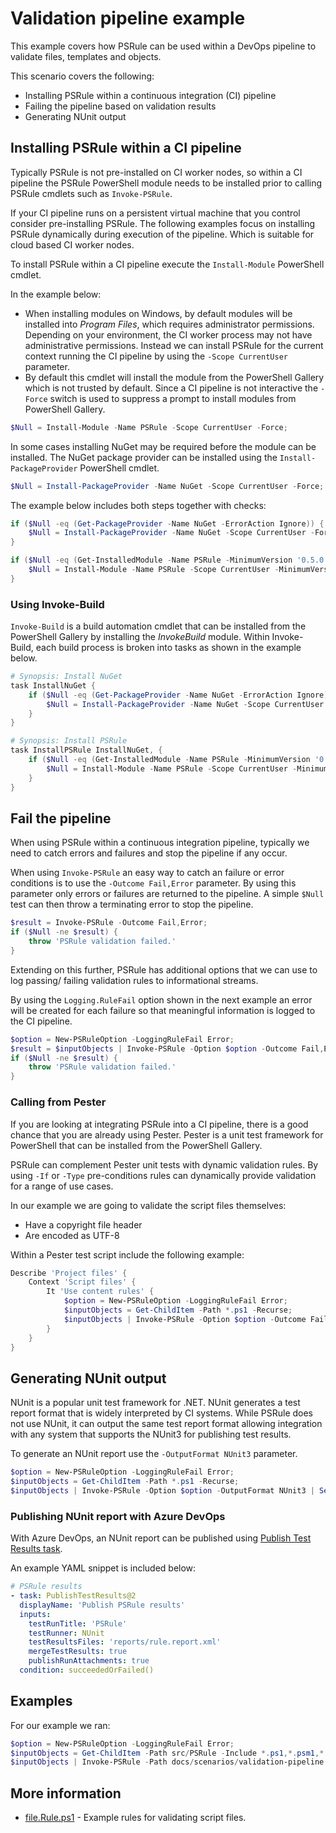 # Validation pipeline example

This example covers how PSRule can be used within a DevOps pipeline to validate files, templates and objects.

This scenario covers the following:

- Installing PSRule within a continuous integration (CI) pipeline
- Failing the pipeline based on validation results
- Generating NUnit output

## Installing PSRule within a CI pipeline

Typically PSRule is not pre-installed on CI worker nodes, so within a CI pipeline the PSRule PowerShell module needs to be installed prior to calling PSRule cmdlets such as `Invoke-PSRule`.

If your CI pipeline runs on a persistent virtual machine that you control consider pre-installing PSRule. The following examples focus on installing PSRule dynamically during execution of the pipeline. Which is suitable for cloud based CI worker nodes.

To install PSRule within a CI pipeline execute the `Install-Module` PowerShell cmdlet.

In the example below:

- When installing modules on Windows, by default modules will be installed into _Program Files_, which requires administrator permissions. Depending on your environment, the CI worker process may not have administrative permissions. Instead we can install PSRule for the current context running the CI pipeline by using the `-Scope CurrentUser` parameter.
- By default this cmdlet will install the module from the PowerShell Gallery which is not trusted by default. Since a CI pipeline is not interactive the `-Force` switch is used to suppress a prompt to install modules from PowerShell Gallery.

```powershell
$Null = Install-Module -Name PSRule -Scope CurrentUser -Force;
```

In some cases installing NuGet may be required before the module can be installed. The NuGet package provider can be installed using the `Install-PackageProvider` PowerShell cmdlet.

```powershell
$Null = Install-PackageProvider -Name NuGet -Scope CurrentUser -Force;
```

The example below includes both steps together with checks:

```powershell
if ($Null -eq (Get-PackageProvider -Name NuGet -ErrorAction Ignore)) {
    $Null = Install-PackageProvider -Name NuGet -Scope CurrentUser -Force;
}

if ($Null -eq (Get-InstalledModule -Name PSRule -MinimumVersion '0.5.0' -ErrorAction Ignore)) {
    $Null = Install-Module -Name PSRule -Scope CurrentUser -MinimumVersion '0.5.0' -Force;
}
```

### Using Invoke-Build

`Invoke-Build` is a build automation cmdlet that can be installed from the PowerShell Gallery by installing the _InvokeBuild_ module. Within Invoke-Build, each build process is broken into tasks as shown in the example below.

```powershell
# Synopsis: Install NuGet
task InstallNuGet {
    if ($Null -eq (Get-PackageProvider -Name NuGet -ErrorAction Ignore)) {
        $Null = Install-PackageProvider -Name NuGet -Scope CurrentUser -Force;
    }
}

# Synopsis: Install PSRule
task InstallPSRule InstallNuGet, {
    if ($Null -eq (Get-InstalledModule -Name PSRule -MinimumVersion '0.5.0' -ErrorAction Ignore)) {
        $Null = Install-Module -Name PSRule -Scope CurrentUser -MinimumVersion '0.5.0' -Force;
    }
}
```

## Fail the pipeline

When using PSRule within a continuous integration pipeline, typically we need to catch errors and failures and stop the pipeline if any occur.

When using `Invoke-PSRule` an easy way to catch an failure or error conditions is to use the `-Outcome Fail,Error` parameter. By using this parameter only errors or failures are returned to the pipeline. A simple `$Null` test can then throw a terminating error to stop the pipeline.

```powershell
$result = Invoke-PSRule -Outcome Fail,Error;
if ($Null -ne $result) {
    throw 'PSRule validation failed.'
}
```

Extending on this further, PSRule has additional options that we can use to log passing/ failing validation rules to informational streams.

By using the `Logging.RuleFail` option shown in the next example an error will be created for each failure so that meaningful information is logged to the CI pipeline.

```powershell
$option = New-PSRuleOption -LoggingRuleFail Error;
$result = $inputObjects | Invoke-PSRule -Option $option -Outcome Fail,Error;
if ($Null -ne $result) {
    throw 'PSRule validation failed.'
}
```

### Calling from Pester

If you are looking at integrating PSRule into a CI pipeline, there is a good chance that you are already using Pester. Pester is a unit test framework for PowerShell that can be installed from the PowerShell Gallery.

PSRule can complement Pester unit tests with dynamic validation rules. By using `-If` or `-Type` pre-conditions rules can dynamically provide validation for a range of use cases.

In our example we are going to validate the script files themselves:

- Have a copyright file header
- Are encoded as UTF-8

Within a Pester test script include the following example:

```powershell
Describe 'Project files' {
    Context 'Script files' {
        It 'Use content rules' {
            $option = New-PSRuleOption -LoggingRuleFail Error;
            $inputObjects = Get-ChildItem -Path *.ps1 -Recurse;
            $inputObjects | Invoke-PSRule -Option $option -Outcome Fail,Error | Should -BeNullOrEmpty;
        }
    }
}
```

## Generating NUnit output

NUnit is a popular unit test framework for .NET. NUnit generates a test report format that is widely interpreted by CI systems. While PSRule does not use NUnit, it can output the same test report format allowing integration with any system that supports the NUnit3 for publishing test results.

To generate an NUnit report use the `-OutputFormat NUnit3` parameter.

```powershell
$option = New-PSRuleOption -LoggingRuleFail Error;
$inputObjects = Get-ChildItem -Path *.ps1 -Recurse;
$inputObjects | Invoke-PSRule -Option $option -OutputFormat NUnit3 | Set-Content -Path reports/rule.report.xml;
```

### Publishing NUnit report with Azure DevOps

With Azure DevOps, an NUnit report can be published using [Publish Test Results task][publish-test-results].

An example YAML snippet is included below:

```yaml
# PSRule results
- task: PublishTestResults@2
  displayName: 'Publish PSRule results'
  inputs:
    testRunTitle: 'PSRule'
    testRunner: NUnit
    testResultsFiles: 'reports/rule.report.xml'
    mergeTestResults: true
    publishRunAttachments: true
  condition: succeededOrFailed()
```

## Examples

For our example we ran:

```powershell
$option = New-PSRuleOption -LoggingRuleFail Error;
$inputObjects = Get-ChildItem -Path src/PSRule -Include *.ps1,*.psm1,*.psd1 -Recurse;
$inputObjects | Invoke-PSRule -Path docs/scenarios/validation-pipeline -Option $option -OutputFormat NUnit3 | Set-Content -Path reports/rule.report.xml;
```

## More information

- [file.Rule.ps1] - Example rules for validating script files.

[file.Rule.ps1]: file.Rule.ps1
[publish-test-results]: https://docs.microsoft.com/en-us/azure/devops/pipelines/tasks/test/publish-test-results

